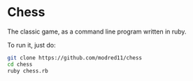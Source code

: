 # Chess

The classic game, as a command line program written in ruby.

To run it, just do:

```bash
git clone https://github.com/modred11/chess
cd chess
ruby chess.rb
```
